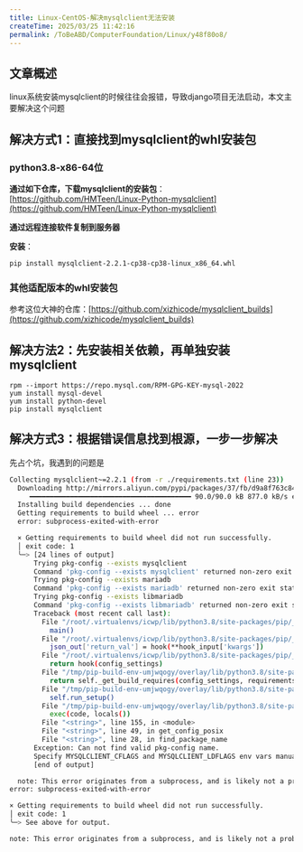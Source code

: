 ```yaml
---
title: Linux-CentOS-解决mysqlclient无法安装
createTime: 2025/03/25 11:42:16
permalink: /ToBeABD/ComputerFoundation/Linux/y48f80o8/
---
```



## 文章概述

linux系统安装mysqlclient的时候往往会报错，导致django项目无法启动，本文主要解决这个问题



## 解决方式1：直接找到mysqlclient的whl安装包

### python3.8-x86-64位

**通过如下仓库，下载mysqlclient的安装包**：[https://github.com/HMTeen/Linux-Python-mysqlclient](https://github.com/HMTeen/Linux-Python-mysqlclient)

**通过远程连接软件复制到服务器**

**安装**：

```
pip install mysqlclient-2.2.1-cp38-cp38-linux_x86_64.whl
```



### 其他适配版本的whl安装包

参考这位大神的仓库：[https://github.com/xizhicode/mysqlclient_builds](https://github.com/xizhicode/mysqlclient_builds)



## 解决方法2：先安装相关依赖，再单独安装mysqlclient

```
rpm --import https://repo.mysql.com/RPM-GPG-KEY-mysql-2022
yum install mysql-devel
yum install python-devel
pip install mysqlclient
```



## 解决方式3：根据错误信息找到根源，一步一步解决

先占个坑，我遇到的问题是

```sh
Collecting mysqlclient~=2.2.1 (from -r ./requirements.txt (line 23))
  Downloading http://mirrors.aliyun.com/pypi/packages/37/fb/d9a8f763c84f1e789c027af0ffc7dbf94c9a38db961484f253f0552cbb47/mysqlclient-2.2.1.tar.gz (89 kB)
     ━━━━━━━━━━━━━━━━━━━━━━━━━━━━━━━━━━━━━━━━ 90.0/90.0 kB 877.0 kB/s eta 0:00:00
  Installing build dependencies ... done
  Getting requirements to build wheel ... error
  error: subprocess-exited-with-error

  × Getting requirements to build wheel did not run successfully.
  │ exit code: 1
  ╰─> [24 lines of output]
      Trying pkg-config --exists mysqlclient
      Command 'pkg-config --exists mysqlclient' returned non-zero exit status 1.
      Trying pkg-config --exists mariadb
      Command 'pkg-config --exists mariadb' returned non-zero exit status 1.
      Trying pkg-config --exists libmariadb
      Command 'pkg-config --exists libmariadb' returned non-zero exit status 1.
      Traceback (most recent call last):
        File "/root/.virtualenvs/icwp/lib/python3.8/site-packages/pip/_vendor/pyproject_hooks/_in_process/_in_process.py", line 353, in <module>
          main()
        File "/root/.virtualenvs/icwp/lib/python3.8/site-packages/pip/_vendor/pyproject_hooks/_in_process/_in_process.py", line 335, in main
          json_out['return_val'] = hook(**hook_input['kwargs'])
        File "/root/.virtualenvs/icwp/lib/python3.8/site-packages/pip/_vendor/pyproject_hooks/_in_process/_in_process.py", line 118, in get_requires_for_build_wheel
          return hook(config_settings)
        File "/tmp/pip-build-env-umjwqogy/overlay/lib/python3.8/site-packages/setuptools/build_meta.py", line 325, in get_requires_for_build_wheel
          return self._get_build_requires(config_settings, requirements=['wheel'])
        File "/tmp/pip-build-env-umjwqogy/overlay/lib/python3.8/site-packages/setuptools/build_meta.py", line 295, in _get_build_requires
          self.run_setup()
        File "/tmp/pip-build-env-umjwqogy/overlay/lib/python3.8/site-packages/setuptools/build_meta.py", line 311, in run_setup
          exec(code, locals())
        File "<string>", line 155, in <module>
        File "<string>", line 49, in get_config_posix
        File "<string>", line 28, in find_package_name
      Exception: Can not find valid pkg-config name.
      Specify MYSQLCLIENT_CFLAGS and MYSQLCLIENT_LDFLAGS env vars manually
      [end of output]

  note: This error originates from a subprocess, and is likely not a problem with pip.
error: subprocess-exited-with-error

× Getting requirements to build wheel did not run successfully.
│ exit code: 1
╰─> See above for output.

note: This error originates from a subprocess, and is likely not a problem with pip.
```

